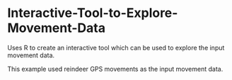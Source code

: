 # Interactive-Tool-to-Explore-Movement-Data
Uses R to create an interactive tool which can be used to explore the input movement data. 

This example used reindeer GPS movements as the input movement data. 



